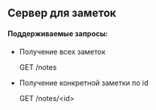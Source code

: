 ## Сервер для заметок

#### Поддерживаемые запросы:

- Получение всех заметок

    GET /notes


- Получение конкретной заметки по id

    GET /notes/\<id>